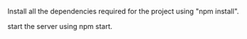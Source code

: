 Install all the dependencies required for the project using "npm install".

start the server using npm start.